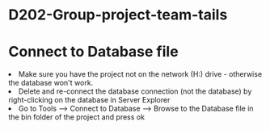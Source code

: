 # D202-Group-project-team-tails

# Connect to Database file
<li>Make sure you have the project not on the network (H:) drive - otherwise the database won't work.
<li>Delete and re-connect the database connection (not the database) by right-clicking on the database in Server Explorer
<li>Go to Tools --> Connect to Database --> Browse to the Database file in the bin folder of the project and press ok 
